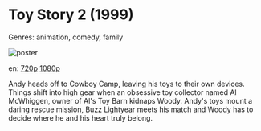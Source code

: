 # Toy Story 2 (1999)

Genres: animation, comedy, family

![poster](http://image.tmdb.org/t/p/w500/kuTPkbQmHxBHsxaKMUL1kUchhdE.jpg)

en:
  [720p](magnet:?xt=urn:btih:842C8272E301FBB4D869095A3D8A36ECF35390E3&tr=udp://glotorrents.pw:6969/announce&tr=udp://tracker.opentrackr.org:1337/announce&tr=udp://torrent.gresille.org:80/announce&tr=udp://tracker.openbittorrent.com:80&tr=udp://tracker.coppersurfer.tk:6969&tr=udp://tracker.leechers-paradise.org:6969&tr=udp://p4p.arenabg.ch:1337&tr=udp://tracker.internetwarriors.net:1337)
  [1080p](magnet:?xt=urn:btih:43054FC0FA7F530D0B6575E6FF8C2239ADEDB09A&tr=udp://glotorrents.pw:6969/announce&tr=udp://tracker.opentrackr.org:1337/announce&tr=udp://torrent.gresille.org:80/announce&tr=udp://tracker.openbittorrent.com:80&tr=udp://tracker.coppersurfer.tk:6969&tr=udp://tracker.leechers-paradise.org:6969&tr=udp://p4p.arenabg.ch:1337&tr=udp://tracker.internetwarriors.net:1337)
  


Andy heads off to Cowboy Camp, leaving his toys to their own devices. Things shift into high gear when an obsessive toy collector named Al McWhiggen, owner of Al's Toy Barn kidnaps Woody. Andy's toys mount a daring rescue mission, Buzz Lightyear meets his match and Woody has to decide where he and his heart truly belong.
